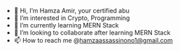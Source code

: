 - 👋 Hi, I’m Hamza Amir, your certified abu
- 👀 I’m interested in Crypto, Programming
- 🌱 I’m currently learning MERN Stack
- 💞️ I’m looking to collaborate after learning MERN Stack
- 📫 How to reach me @hamzaassassinono1@gmail.com

<!---
HamzaAmir-trader/HamzaAmir-trader is a ✨ special ✨ repository because its `README.md` (this file) appears on your GitHub profile.
You can click the Preview link to take a look at your changes.
--->
